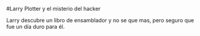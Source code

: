#Larry Plotter y el misterio del hacker

Larry descubre un libro de ensamblador y no se que mas, pero seguro que fue un día duro para él.